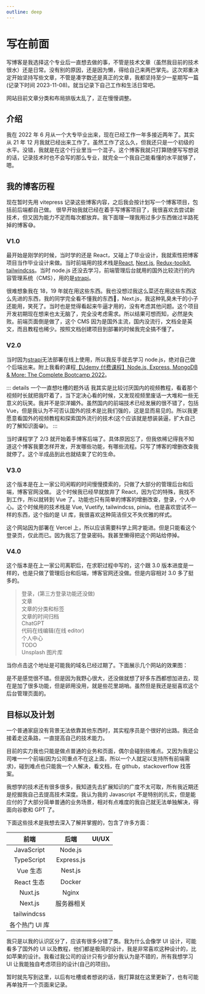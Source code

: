 ```yaml
---
outline: deep
---
```


# 写在前面

写博客是我选择这个专业后一直想去做的事，不管是技术文章（虽然我目前的技术很水）还是日常。没有别的原因，还是因为懒，得给自己来两巴掌先。这次郑重决定开始坚持写些文章，不管是凑字数还是真正的文章，我都坚持至少一星期写一篇(记录下时间 2023-11-08)。就当记录下自己工作和生活日常吧。

网站目前文章分类和布局排版太乱了，正在慢慢调整。

## 介绍

我在 2022 年 6 月从一个大专毕业出来，现在已经工作一年多接近两年了。其实从 21 年 12 月我就已经出来工作了。虽然工作了这么久，但我还只是一个初级的水平。没错，我就是在这个行业里当一个混子。这个博客我就只打算随便写写想说的话，记录技术时也不会写的那么专业，就完全一个我自己能看懂的水平就够了，嗯。

## 我的博客历程

现在暂时先用 vitepress 记录这些博客内容，之后我会按计划写一个博客项目，包括前后端都自己做。
很早开始我就已经在着手写博客项目了，我很喜欢去尝试新技术，但又因为能力不足而每次都放弃。我下面理一理我用过多少东西做过半路死掉的博客:sweat_smile:。

### V1.0

最开始是刚学的时候，当时学的还是 React，又碰上了毕业设计，我就索性把博客项目当作毕业设计来做。当时前端用的技术栈是[React](https://zh-hans.react.dev/), [Next.js](https://nextjs.org/), [Redux-toolkit](https://redux-toolkit.js.org/), [tailwindcss](https://tailwindcss.com/)。当时 node.js 还没去学习，前端管理后台就用的国外比较流行的内容管理系统（CMS），用的是[strapi](https://strapi.io/)。

很难想象我在 18，19 年就在用这些东西。我也没想过我这么菜还在用这些东西这么先进的东西，我的同学完全看不懂我的东西:rofl:，Next.js，我这种乳臭未干的小子还能用，笑死了。当时也是觉得看起来牛逼才用的，没有考虑其他问题。这个项目开发初期现在想来也太无脑了，完全没考虑需求。所以结果可想而知，必然是失败。前端页面倒是做了，这个 CMS 因为是国外主流，国内没流行，文档全是英文，而且教程也稀少。按照文档创建项目到部署的时候我完全搞不懂了。

### V2.0

当时因为[strapi](https://strapi.io/)无法部署在线上使用，所以我反手就去学习 node.js，绝对自己做个后端出来。附上我看的课程[【Udemy 付费课程】Node.js, Express, MongoDB & More: The Complete Bootcamp 2022](https://www.bilibili.com/video/BV1FY4y1H7ka)。

::: details 一个一直想吐槽的题外话
我其实是比较讨厌国内的视频教程，看着那个视频时长就把我吓着了，当下定决心看的时候，又发现视频里废话一大堆和一些无意义的玩笑。我并不是崇洋媚外。虽然国内的前端技术已经发展的很不错了，包括 Vue，但是我认为不可否认国外的技术是比我们强的，这是显而易见的。所以我更愿意看国外的视频教程和探索国外流行的技术(这个应该就是想装装逼，扩大自己的了解知识面:grin:)。
:::

当时课程学了 2/3 就开始着手博客后端了。具体原因忘了，但我依稀记得我不知道这个博客我要怎样开发，开发哪些功能，有哪些流程。只写了博客的增删改查我就停了。这个半成品到此也就结束了它的生命。

### V3.0

这个版本是在上一家公司闲暇的时间慢慢摸索的，只做了大部分的管理后台和后端，博客官网没做。
这个时候我已经早就放弃了 React，因为它的特殊，我找不到工作，所以就转到 Vue 了。功能也只有简单的博客的增删改查，登录，个人中心。这个时候用的技术栈是 Vue, Vuetify, tailwindcss, pinia。也是喜欢尝试不一样的东西，这个指的是 UI 库，我很喜欢这种简洁但又不失优雅的样式。

<ZoomImg src='/assets/daily/introduce/blog3.0-login.png' desc='博客3.0后台管理的登录页' />

这个网站因为部署在 Vercel 上，所以应该需要科学上网才能进。但是只能看这个登录页，仅此而已。因为我忘了登录密码。我甚至懒得把这个网站给停掉。

### V4.0

这个版本是在上一家公司离职后，在求职过程中写的，这个跟 3.0 版本进度是一样的，也是只做了管理后台和后端，博客官网还没做。但是内容相对 3.0 多了挺多的。

> 登录，(第三方登录功能还没做)<br />
> 文章<br />
> 文章的分类和标签<br />
> 文章的时间归档<br />
> ChatGPT<br />
> 代码在线编辑(在线 editor)<br />
> 个人中心<br />
> TODO<br />
> Unsplash 图片库<br />

<ZoomImg src='/assets/daily/introduce/blog4.0-login.png' desc='博客4.0后台管理的登录页' />

当你点击这个地址是可能我的域名已经过期了。下面展示几个网站的效果图：

<ZoomImg src='/assets/daily/introduce/blog4.0-posts.png' desc='文章列表' />

<ZoomImg src='/assets/daily/introduce/blog4.0-playground.png' desc='Code Playground' />

<ZoomImg src='/assets/daily/introduce/blog4.0-profile.png' desc='个人中心' />

是不是感觉很不错。但是因为我野心很大，还没做就想了好多东西都想加进去，现在是加了很多功能，但是卵用没用，就是些花里胡哨。虽然但是我还是挺喜欢这个后台管理页面的。

## 目标以及计划

一个普通家庭没有背景无法依靠其他东西时，其实程序员是个很好的出路。我还会接着走这条路，一直提高自己的技术能力。

目前的实力我也只能是做点普通的业务和页面，偶尔会碰到些难点。又因为我是公司唯一一个前端(因为公司重点不在这上面，所以一个人就足以支持所有前端需求)，碰到难点也只能我一个人解决，看文档，在 github，stackoverflow 找答案。

我想学的技术还有很多很多，我知道先去扩展知识的广度不太可取，所有我近期还是挖掘我自己去提高技术深度。我认为我的 Javascript 不是特别的扎实，但是能应付的了大部分简单普通的业务场景，相对有点难度的我自己就无法单独解决，得面向谷歌和 GPT 了。

下面这些技术是我想去深入了解并掌握的，包含了许多方面：

|      前端      |    后端    | UI/UX |
| :------------: | :--------: | :---: |
|   JavaScript   |  Node.js   |       |
|   TypeScript   | Express.js |       |
|    Vue 生态    |  Nest.js   |       |
|   React 生态   |   Docker   |       |
|    Nuxt.js     |   Nginx    |       |
|    Next.js     | 服务器相关 |       |
|  tailwindcss   |            |       |
| 各个热门 UI 库 |            |       |

我只是以我的认识区分了，应该有很多分错了类。我为什么会像学 UI 设计，可能看多了国外的 UI 以及教程，他们都是极简的设计，我是非常喜欢这种设计的，比如苹果的设计。我看过我公司的设计只有少部分我认为是不错的，所有我想学习 UI 让我能独自考虑项目的设计(自己的项目)。

暂时就先写到这里，以后有吐槽或者想说的话，我打算就在这里更新了，也有可能再单独开一个页面来记录。
